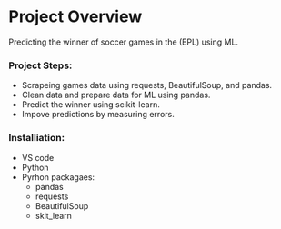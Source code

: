 # Project Overview
Predicting the winner of soccer games in the (EPL) using ML.

### Project Steps:
- Scrapeing games data using requests, BeautifulSoup, and pandas.
- Clean data and prepare data for ML using pandas.
- Predict the winner using scikit-learn.
- Impove predictions by measuring errors.

### Installiation:
- VS code
- Python
- Pyrhon packagaes:
  - pandas
  - requests
  - BeautifulSoup
  - skit_learn
